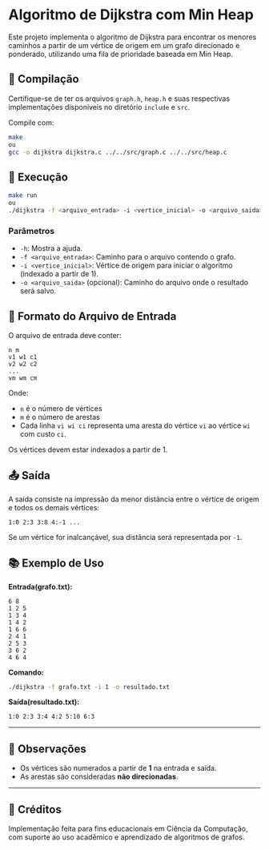 # Algoritmo de Dijkstra com Min Heap

Este projeto implementa o algoritmo de Dijkstra para encontrar os menores caminhos a partir de um vértice de origem em um grafo direcionado e ponderado, utilizando uma fila de prioridade baseada em Min Heap.

## 📌 Compilação

Certifique-se de ter os arquivos `graph.h`, `heap.h` e suas respectivas implementações disponíveis no diretório `include` e `src`.

Compile com:

```bash
make
ou
gcc -o dijkstra dijkstra.c ../../src/graph.c ../../src/heap.c
```

## 🚀 Execução

```bash
make run
ou
./dijkstra -f <arquivo_entrada> -i <vertice_inicial> -o <arquivo_saida>
```

### Parâmetros

- `-h`: Mostra a ajuda.
- `-f <arquivo_entrada>`: Caminho para o arquivo contendo o grafo.
- `-i <vertice_inicial>`: Vértice de origem para iniciar o algoritmo (indexado a partir de 1).
- `-o <arquivo_saida>` (opcional): Caminho do arquivo onde o resultado será salvo.

## 📝 Formato do Arquivo de Entrada

O arquivo de entrada deve conter:

```
n m
v1 w1 c1
v2 w2 c2
...
vm wm cm
```

Onde:
- `n` é o número de vértices
- `m` é o número de arestas
- Cada linha `vi wi ci` representa uma aresta do vértice `vi` ao vértice `wi` com custo `ci`.

Os vértices devem estar indexados a partir de 1.

## 📤 Saída

A saída consiste na impressão da menor distância entre o vértice de origem e todos os demais vértices:

```
1:0 2:3 3:8 4:-1 ...
```

Se um vértice for inalcançável, sua distância será representada por `-1`.

## 📚 Exemplo de Uso

**Entrada(grafo.txt):**
```
6 8
1 2 5
1 3 4
1 4 2
1 6 6
2 4 1
2 5 3
3 6 2
4 6 4
```

**Comando:**
```bash
./dijkstra -f grafo.txt -i 1 -o resultado.txt
```

**Saída(resultado.txt):**
```
1:0 2:3 3:4 4:2 5:10 6:3
```

---

## 📌 Observações

- Os vértices são numerados a partir de **1** na entrada e saída.
- As arestas são consideradas **não direcionadas**.

---

## 🤝 Créditos

Implementação feita para fins educacionais em Ciência da Computação, com suporte ao uso acadêmico e aprendizado de algoritmos de grafos.